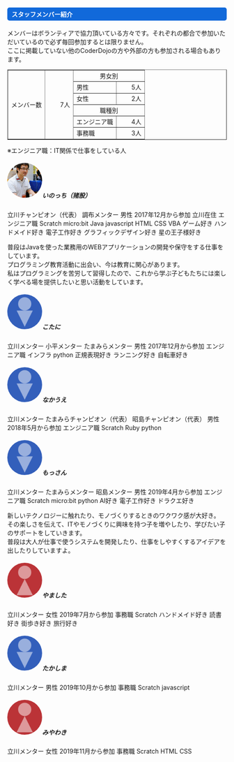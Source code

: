 ---
---

<div class="row">
  <div class="col-md-12">
    <h4 style="background-color:#1169da; border-radius: 5px; color:#FFFFFF; padding:5px 0px 5px 10px;">
        スタッフメンバー紹介
    </h4>
    <p>
      メンバーはボランティアで協力頂いている方々です。それぞれの都合で参加いただいているので必ず毎回参加するとは限りません。<br/>
      ここに掲載していない他のCoderDojoの方や外部の方も参加される場合もあります。<br/>
    </p>
    <table border="1" style="border-collapse: collapse">
      <tr>
        <td rowspan="6">メンバー数</td><td rowspan="6" align="right" style="width: 50px;">7人</td><td colspan="2" align="center">男女別</td>
      </tr>
      <tr>
        <td>男性</td><td align="right" style="width: 50px;">5人</td>
      </tr>
      <tr>
        <td>女性</td><td align="right" style="width: 50px;">2人</td>
      </tr>
      <tr>
        <td colspan="2" align="center">職種別</td>
      </tr>
      <tr>
        <td>エンジニア職</td><td align="right" style="width: 50px;">4人</td>
      </tr>
      <tr>
        <td>事務職</td><td align="right" style="width: 50px;">3人</td>
      </tr>
    </table>
    ※エンジニア職：IT関係で仕事をしている人
  </div>
</div>
<div class="row">
  <div class="card col-md-12 mt-2">
    <div class="card-body">
      <h5 class="card-title"><img src="/assets/images/profile/pf-ino.jpg" class="card-img-top mr-3" alt="いのっち" style="width: 80px;border-radius: 50%;">いのっち（猪股）</h5>
      <span class="badge badge-primary">立川チャンピオン（代表）</span>
      <span class="badge badge-primary">調布メンター</span>
      <span class="badge badge-secondary">男性</span>
      <span class="badge badge-info">2017年12月から参加</span>
      <span class="badge badge-info">立川在住</span>
      <span class="badge badge-info">エンジニア職</span>
      <span class="badge badge-warning">Scratch</span>
      <span class="badge badge-warning">micro:bit</span>
      <span class="badge badge-warning">Java</span>
      <span class="badge badge-warning">javascript</span>
      <span class="badge badge-warning">HTML</span>
      <span class="badge badge-warning">CSS</span>
      <span class="badge badge-warning">VBA</span>
      <span class="badge badge-success">ゲーム好き</span>
      <span class="badge badge-success">ハンドメイド好き</span>
      <span class="badge badge-success">電子工作好き</span>
      <span class="badge badge-success">グラフィックデザイン好き</span>
      <span class="badge badge-success">星の王子様好き</span>
      <p class="card-text mt-2">
        普段はJavaを使った業務用のWEBアプリケーションの開発や保守をする仕事をしています。<br/>
        プログラミング教育活動に出会い、今は教育に関心があります。<br/>
        私はプログラミングを苦労して習得したので、これから学ぶ子どもたちには楽しく学べる場を提供したいと思い活動をしています。<br/>
      </p>
    </div>
  </div>
  <div class="card col-md-12 mt-2">
    <div class="card-body">
      <h5 class="card-title"><img src="/assets/images/profile/male.png" class="card-img-top mr-3" alt="メンバー" style="width: 80px;border-radius: 50%;">こたに</h5>
      <span class="badge badge-primary">立川メンター</span>
      <span class="badge badge-primary">小平メンター</span>
      <span class="badge badge-primary">たまみらメンター</span>
      <span class="badge badge-secondary">男性</span>
      <span class="badge badge-info">2017年12月から参加</span>
      <span class="badge badge-info">エンジニア職</span>
      <span class="badge badge-warning">インフラ</span>
      <span class="badge badge-warning">python</span>
      <span class="badge badge-success">正規表現好き</span>
      <span class="badge badge-success">ランニング好き</span>
      <span class="badge badge-success">自転車好き</span>
      <p class="card-text mt-2">
      </p>
    </div>
  </div>
  <div class="card col-md-12 mt-2">
    <div class="card-body">
      <h5 class="card-title"><img src="/assets/images/profile/male.png" class="card-img-top mr-3" alt="メンバー" style="width: 80px;border-radius: 50%;">なかうえ</h5>
      <span class="badge badge-primary">立川メンター</span>
      <span class="badge badge-primary">たまみらチャンピオン（代表）</span>
      <span class="badge badge-primary">昭島チャンピオン（代表）</span>
      <span class="badge badge-secondary">男性</span>
      <span class="badge badge-info">2018年5月から参加</span>
      <span class="badge badge-info">エンジニア職</span>
      <span class="badge badge-warning">Scratch</span>
      <span class="badge badge-warning">Ruby</span>
      <span class="badge badge-warning">python</span>
      <p class="card-text mt-2">
      </p>
    </div>
  </div>
  <div class="card col-md-12 mt-2">
    <div class="card-body">
      <h5 class="card-title"><img src="/assets/images/profile/male.png" class="card-img-top mr-3" alt="メンバー" style="width: 80px;border-radius: 50%;">もっさん</h5>
      <span class="badge badge-primary">立川メンター</span>
      <span class="badge badge-primary">たまみらメンター</span>
      <span class="badge badge-primary">昭島メンター</span>
      <span class="badge badge-secondary">男性</span>
      <span class="badge badge-info">2019年4月から参加</span>
      <span class="badge badge-info">エンジニア職</span>
      <span class="badge badge-warning">Scratch</span>
      <span class="badge badge-warning">micro:bit</span>
      <span class="badge badge-warning">python</span>
      <span class="badge badge-success">AI好き</span>
      <span class="badge badge-success">電子工作好き</span>
      <span class="badge badge-success">ドラクエ好き</span>
      <p class="card-text mt-2">
        新しいテクノロジーに触れたり、モノづくりするときのワクワク感が大好き。<br/>
        その楽しさを伝えて、ITやモノづくりに興味を持つ子を増やしたり、学びたい子のサポートをしていきます。<br/>
        普段は大人が仕事で使うシステムを開発したり、仕事をしやすくするアイデアを出したりしていますよ。<br/>
      </p>
    </div>
  </div>
  <div class="card col-md-12 mt-2">
    <div class="card-body">
      <h5 class="card-title"><img src="/assets/images/profile/female.png" class="card-img-top mr-3" alt="メンバー" style="width: 80px;border-radius: 50%;">やました</h5>
      <span class="badge badge-primary">立川メンター</span>
      <span class="badge badge-danger">女性</span>
      <span class="badge badge-info">2019年7月から参加</span>
      <span class="badge badge-info">事務職</span>
      <span class="badge badge-warning">Scratch</span>
      <span class="badge badge-success">ハンドメイド好き</span>
      <span class="badge badge-success">読書好き</span>
      <span class="badge badge-success">街歩き好き</span>
      <span class="badge badge-success">旅行好き</span>
      <p class="card-text mt-2">
      </p>
    </div>
  </div>
  <div class="card col-md-12 mt-2">
    <div class="card-body">
      <h5 class="card-title"><img src="/assets/images/profile/male.png" class="card-img-top mr-3" alt="メンバー" style="width: 80px;border-radius: 50%;">たかしま</h5>
      <span class="badge badge-primary">立川メンター</span>
      <span class="badge badge-secondary">男性</span>
      <span class="badge badge-info">2019年10月から参加</span>
      <span class="badge badge-info">事務職</span>
      <span class="badge badge-warning">Scratch</span>
      <span class="badge badge-warning">javascript</span>
      <p class="card-text mt-2">
      </p>
    </div>
  </div>
  <div class="card col-md-12 mt-2">
    <div class="card-body">
      <h5 class="card-title"><img src="/assets/images/profile/female.png" class="card-img-top mr-3" alt="メンバー" style="width: 80px;border-radius: 50%;">みやわき</h5>
      <span class="badge badge-primary">立川メンター</span>
      <span class="badge badge-danger">女性</span>
      <span class="badge badge-info">2019年11月から参加</span>
      <span class="badge badge-info">事務職</span>
      <span class="badge badge-warning">Scratch</span>
      <span class="badge badge-warning">HTML</span>
      <span class="badge badge-warning">CSS</span>
      <p class="card-text mt-2">
      </p>
    </div>
  </div>
</div>
